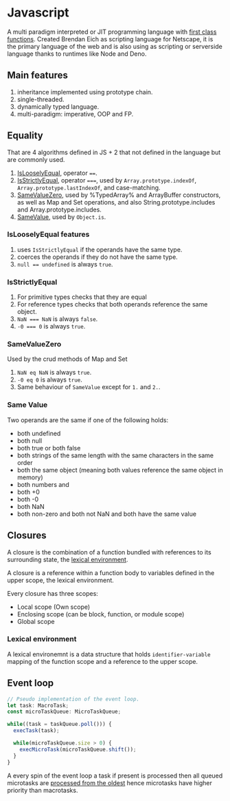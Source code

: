 # Javascript

A multi paradigm interpreted or JIT programming language with [first class functions](https://developer.mozilla.org/en-US/docs/Glossary/First-class_Function).
Created Brendan Eich as scripting language for Netscape, it is the primary language of the web and is also using as scripting or serverside language thanks to runtimes like Node and Deno.

## Main features

1. inheritance implemented using prototype chain.
2. single-threaded.
3. dynamically typed language.
4. multi-paradigm: imperative, OOP and FP.

## Equality

That are 4 algorithms defined in JS + 2 that not defined in the language but are commonly used.

1. [IsLooselyEqual](https://tc39.es/ecma262/#sec-islooselyequal), operator `==`.
2. [IsStrictlyEqual](https://tc39.es/ecma262/#sec-isstrictlyequal), operator `===`, used by `Array.prototype.indexOf`, `Array.prototype.lastIndexOf`, and case-matching.
3. [SameValueZero](https://tc39.es/ecma262/#sec-samevaluezero), used by %TypedArray% and ArrayBuffer constructors, as well as Map and Set operations, and also String.prototype.includes and Array.prototype.includes.
4. [SameValue](https://tc39.es/ecma262/#sec-samevalue), used by `Object.is`.

### IsLooselyEqual features

1. uses `IsStrictlyEqual` if the operands have the same type.
2. coerces the operands if they do not have the same type.
3. `null == undefined` is always `true`.

### IsStrictlyEqual

1. For primitive types checks that they are equal
2. For reference types checks that both operands reference the same object.
3. `NaN === NaN` is always `false`.
4. `-0 === 0` is always `true`.

### SameValueZero

Used by the crud methods of Map and Set

1. `NaN eq NaN` is always `true`.
2. `-0 eq 0` is always `true`.
3. Same behaviour of `SameValue` except for `1.` and `2.`.

### Same Value

Two operands are the same if one of the following holds:

- both undefined
- both null
- both true or both false
- both strings of the same length with the same characters in the same order
- both the same object (meaning both values reference the same object in memory)
- both numbers and
- both +0
- both -0
- both NaN
- both non-zero and both not NaN and both have the same value


## Closures

A closure is the combination of a function bundled with references to its surrounding state, the [lexical environment](#lexical-environment).

A closure is a reference within a function body to variables defined in the upper scope, the lexical environment.

Every closure has three scopes:

- Local scope (Own scope)
- Enclosing scope (can be block, function, or module scope)
- Global scope

### Lexical environment

A lexical environemnt is a data structure that holds `identifier-variable` mapping of the function scope and a reference
to the upper scope.

## Event loop

```ts
// Pseudo implementation of the event loop.
let task: MacroTask;
const microTaskQueue: MicroTaskQueue;

while((task = taskQueue.poll())) {
  execTask(task);

  while(microTaskQueue.size > 0) {
    execMicroTask(microTaskQueue.shift());
  }
}
```

A every spin of the event loop a task if present is processed then all queued microtasks are [processed from the oldest](https://html.spec.whatwg.org/multipage/webappapis.html#event-loop-processing-model) hence microtasks have higher priority than macrotasks.